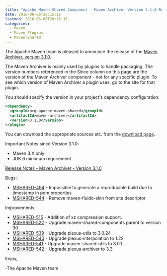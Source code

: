 ```yaml
---
title: "Apache Maven Shared Component - Maven Archiver Version 3.1.0 Released"
date: 2016-06-06T20:15:15
lastmod: 2016-06-06T20:15:15
categories:
  - Maven
  - Maven-Plugins
  - Maven-Shared
---
```

The Apache Maven team is pleased to announce the release of the 
[Maven Archiver, version 3.1.0](https://maven.apache.org/shared/maven-archiver/).

The Maven Archiver is mainly used by plugins to handle packaging. The version
numbers referenced in the Since column on this page are the version of the
Maven Archiver component - not for any specific plugin. To see which version of
Maven Archiver a plugin uses, go to the site for that plugin.

You should specify the version in your project's dependency configuration:

```xml
<dependency>
  <groupId>org.apache.maven.shared</groupId>
  <artifactId>maven-archiver</artifactId>
  <version>3.1.0</version>
</plugin>
```

You can download the appropriate sources etc. from the [download page][download-page].
 
 
Important Notes since Version 3.1.0:

 * Maven 3.X only
 * JDK 6 minimum requirement

<!-- more -->

[Release Notes - Maven Archiver - Version 3.1.0](https://issues.apache.org/jira/secure/ReleaseNote.jspa?projectId=12317922&version=12335678)

Bugs:

 * [MSHARED-494](https://issues.apache.org/jira/browse/MSHARED-494) - Impossible to generate a reproducible build due to timestamp in pom.properties
 * [MSHARED-544](https://issues.apache.org/jira/browse/MSHARED-544) - Remove maven-fluido-skin from site descriptor

Improvements:

 * [MSHARED-515](https://issues.apache.org/jira/browse/MSHARED-515) - Addition of xz compression support.
 * [MSHARED-522](https://issues.apache.org/jira/browse/MSHARED-522) - Upgrade maven-shared-components parent to version 30
 * [MSHARED-539](https://issues.apache.org/jira/browse/MSHARED-539) - Upgrade plexus-utils to 3.0.24
 * [MSHARED-540](https://issues.apache.org/jira/browse/MSHARED-540) - Upgrade plexus-interpolation to 1.22
 * [MSHARED-541](https://issues.apache.org/jira/browse/MSHARED-541) - Upgrade maven-shared-utils to 3.0.1
 * [MSHARED-542](https://issues.apache.org/jira/browse/MSHARED-542) - Upgrade plexus-archiver to 3.3
 
Enjoy,

-The Apache Maven team

[download-page]: https://maven.apache.org/shared/maven-archiver/download.cgi
